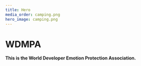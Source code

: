 ```yaml
---
title: Hero
media_order: camping.png
hero_image: camping.png
---
```


# WDMPA

**This is the World Developer Emotion Protection Association.**
